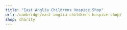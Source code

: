 ```yaml
---
title: "East Anglia Childrens Hospice Shop"
url: /cambridge/east-anglia-childrens-hospice-shop/
shop: charity
---
```

